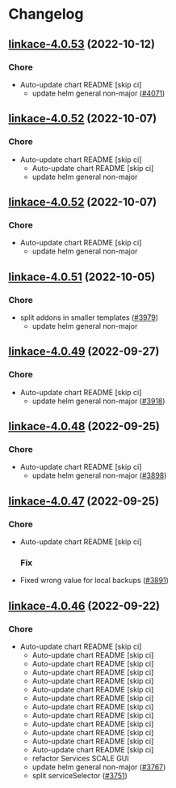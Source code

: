 # Changelog



## [linkace-4.0.53](https://github.com/truecharts/charts/compare/linkace-4.0.52...linkace-4.0.53) (2022-10-12)

### Chore

- Auto-update chart README [skip ci]
  - update helm general non-major ([#4071](https://github.com/truecharts/charts/issues/4071))




## [linkace-4.0.52](https://github.com/truecharts/charts/compare/linkace-4.0.51...linkace-4.0.52) (2022-10-07)

### Chore

- Auto-update chart README [skip ci]
  - Auto-update chart README [skip ci]
  - update helm general non-major




## [linkace-4.0.52](https://github.com/truecharts/charts/compare/linkace-4.0.51...linkace-4.0.52) (2022-10-07)

### Chore

- Auto-update chart README [skip ci]
  - update helm general non-major




## [linkace-4.0.51](https://github.com/truecharts/charts/compare/linkace-4.0.50...linkace-4.0.51) (2022-10-05)

### Chore

- split addons in smaller templates ([#3979](https://github.com/truecharts/charts/issues/3979))
  - update helm general non-major




## [linkace-4.0.49](https://github.com/truecharts/charts/compare/linkace-4.0.48...linkace-4.0.49) (2022-09-27)

### Chore

- Auto-update chart README [skip ci]
  - update helm general non-major ([#3918](https://github.com/truecharts/charts/issues/3918))




## [linkace-4.0.48](https://github.com/truecharts/charts/compare/linkace-4.0.47...linkace-4.0.48) (2022-09-25)

### Chore

- Auto-update chart README [skip ci]
  - update helm general non-major ([#3898](https://github.com/truecharts/charts/issues/3898))




## [linkace-4.0.47](https://github.com/truecharts/charts/compare/linkace-4.0.46...linkace-4.0.47) (2022-09-25)

### Chore

- Auto-update chart README [skip ci]

  ### Fix

- Fixed wrong value for local backups ([#3891](https://github.com/truecharts/charts/issues/3891))




## [linkace-4.0.46](https://github.com/truecharts/charts/compare/linkace-4.0.45...linkace-4.0.46) (2022-09-22)

### Chore

- Auto-update chart README [skip ci]
  - Auto-update chart README [skip ci]
  - Auto-update chart README [skip ci]
  - Auto-update chart README [skip ci]
  - Auto-update chart README [skip ci]
  - Auto-update chart README [skip ci]
  - Auto-update chart README [skip ci]
  - Auto-update chart README [skip ci]
  - Auto-update chart README [skip ci]
  - Auto-update chart README [skip ci]
  - Auto-update chart README [skip ci]
  - Auto-update chart README [skip ci]
  - Auto-update chart README [skip ci]
  - refactor Services SCALE GUI
  - update helm general non-major ([#3767](https://github.com/truecharts/charts/issues/3767))
  - split serviceSelector ([#3751](https://github.com/truecharts/charts/issues/3751))

